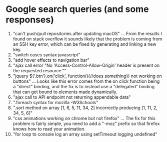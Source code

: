 # Google search queries (and some responses)

1. "can't push/pull repositories after updating macOS"
... From the results I found on stack overflow it sounds likely that the problem is coming from an SSH key error, which can be fixed by generating and linking a new key.
2. "switch cases syntax javascript"
3. "add hover effects to navigation bar"
4. "ajax call error "No 'Access-Control-Allow-Origin' header is present on the requested resource.""
5. "jquery $('.btn').on('click', function(){//does something}) not working on buttons" 
... Looks like this error comes from the on click function being a "direct" binding, and the fix is to instead use a "delegated" binding that can get bound to elements made dynamically. 
6. "ajax call to API endpoint not returning appendable data"
7. ".foreach syntax for mozilla -W3Schools"
8. ".sort method on array [1, 6, 5, 11, 34, 2] incorrectly producing [1, 11, 2, 34, 5, 6]"
9. "css animations working on chrome but not firefox"
... The fix for this problem is fairly simple, you need to add a "-moz" prefix so that firefox knows how to read your animation.  
10. "for loop to console log an array using setTimeout logging undefined"